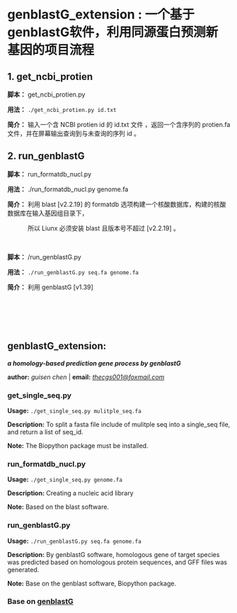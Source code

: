 # **genblastG_extension : 一个基于genblastG软件，利用同源蛋白预测新基因的项目流程** 

## 1. get_ncbi_protien

**脚本：** get_ncbi_protien.py

**用法：** `./get_ncbi_protien.py id.txt`

**简介：** 输入一个含 NCBI protien id 的 id.txt 文件 ，返回一个含序列的 protien.fa 文件，并在屏幕输出查询到与未查询的序列 id 。

## 2. run_genblastG

**脚本：** run_formatdb_nucl.py

**用法：** ./run_formatdb_nucl.py genome.fa

**简介：** 利用 blast [v2.2.19] 的 formatdb 选项构建一个核酸数据库，构建的核酸数据库在输入基因组目录下，<br />

&ensp;&ensp;&ensp;&ensp;&ensp;&ensp; 所以 Liunx 必须安装 blast 且版本号不超过 [v2.2.19] 。

<br />

**脚本：** /run_genblastG.py

**用法：** `./run_genblastG.py seq.fa genome.fa`

**简介：** 利用 genblastG [v1.39] 











<br />
<br />
<br />
<br /> 

## **genblastG_extension:** 
***a homology-based prediction gene process by genblastG***

**author:** *guisen chen*  |  **email:** *thecgs001@foxmail.com*

### get_single_seq.py

**Usage:** `./get_single_seq.py mulitple_seq.fa`

**Description:** To split a fasta file include of mulitple seq into a single_seq file, and return a list of seq_id.

**Note:** The Biopython package must be installed.

### run_formatdb_nucl.py

**Usage:** `./get_single_seq.py genome.fa`

**Description:** Creating a nucleic acid library 

**Note:** Based on the blast software.

### run_genblastG.py

**Usage:** `./run_genblastG.py seq.fa genome.fa`

**Description:** By genblastG software, homologous gene of target species was predicted based on homologous protein sequences, and GFF files was generated.

**Note:** Base on the genblast software, Biopython package.

### Base on [genblastG](http://genome.sfu.ca/genblast/download.html)
